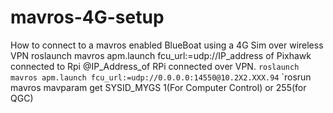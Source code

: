 # mavros-4G-setup
How to connect to a mavros enabled BlueBoat using a 4G Sim over wireless VPN
roslaunch mavros apm.launch fcu_url:=udp://IP_address of Pixhawk connected to Rpi @IP_Address_of RPi connected over VPN.
`roslaunch mavros apm.launch fcu_url:=udp://0.0.0.0:14550@10.2X2.XXX.94`
`rosrun mavros mavparam get SYSID_MYGS 1(For Computer Control) or 255(for QGC)
